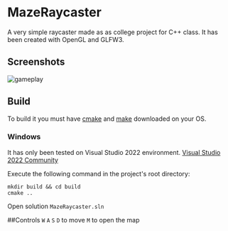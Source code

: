 # MazeRaycaster

A very simple raycaster made as as college project for C++ class.
It has been created with OpenGL and GLFW3.

## Screenshots

![gameplay]()

## Build
To build it you must have [cmake](https://cmake.org/) and [make](https://www.gnu.org/software/make/) downloaded on your OS.
### Windows
It has only been tested on Visual Studio 2022 environment.
[Visual Studio 2022 Community](https://visualstudio.microsoft.com/vs/community/)

Execute the following command in the project's root directory:
```
mkdir build && cd build
cmake ..
```
Open solution `MazeRaycaster.sln`

##Controls
`W` `A` `S` `D` to move
`M` to open the map